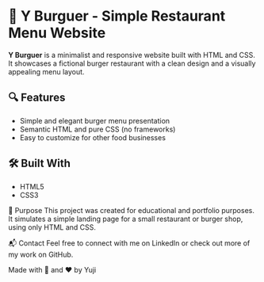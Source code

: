 # 🍔 Y Burguer - Simple Restaurant Menu Website

**Y Burguer** is a minimalist and responsive website built with HTML and CSS. It showcases a fictional burger restaurant with a clean design and a visually appealing menu layout.

## 🔍 Features

- Simple and elegant burger menu presentation
- Semantic HTML and pure CSS (no frameworks)
- Easy to customize for other food businesses

## 🛠️ Built With

- HTML5
- CSS3

🎯 Purpose
This project was created for educational and portfolio purposes. It simulates a simple landing page for a small restaurant or burger shop, using only HTML and CSS.


📬 Contact
Feel free to connect with me on LinkedIn or check out more of my work on GitHub.

Made with 🍟 and ❤️ by Yuji
